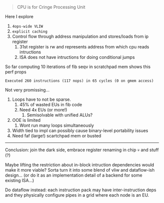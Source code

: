 > CPU is for Cringe Processing Unit

Here I explore
1. `4ops-wide VLIW`
2. `explicit caching`
3. Control flow through address manipulation and stores/loads from ip register
   1. 31st register is rw and represents address from which cpu reads intructions
   2. ISA does not have intructions for doing conditional jumps

So far computing 10 iterations of fib seqv in scratchpad mem shows this perf props

`Executed 260 instructions (117 nops) in 65 cycles (0 on gmem access)`

Not very promissing...
1. Loops have to not be sparse.
   1. 45% of wasted EUs in fib code
   2. Need 4x EUs (or more!)
      1. Semisolvable with unified ALUs?
2. OOE is limited
   1. Wont run many loops simultaneously
3. Width tied to impl can possibly cause binary-level portability issues
4. Need faf (large!) scartchpad mem or busted

---
Conclusion: join the dark side, embrace register renaming in chip 💀 and stuff (?)

Maybe lifting the restriction about in-block intruction dependencies would make it more viable? Sorta turn it into some blend of vliw and dataflow-ish design... (or do it as an implementation detail of a backend for some existing ISA...)

Do dataflow instead: each instruction pack may have inter-instruction deps and they physically configure pipes in a grid where each node is an EU.